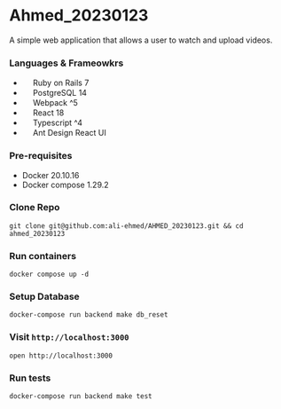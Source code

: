 # Ahmed_20230123

A simple web application that allows a user to watch and upload videos.

### Languages & Frameowkrs
- <img src="https://upload.wikimedia.org/wikipedia/commons/1/16/Ruby_on_Rails-logo.png" style="height: 15px; width:15px;"/> Ruby on Rails 7
- <img src="https://upload.wikimedia.org/wikipedia/commons/thumb/2/29/Postgresql_elephant.svg/1985px-Postgresql_elephant.svg.png" style="height: 15px; width:15px;"/> PostgreSQL 14
- <img src="https://raw.githubusercontent.com/webpack/media/master/logo/icon-square-big.png" style="height: 15px; width:15px;"/> Webpack ^5
- <img src="https://upload.wikimedia.org/wikipedia/commons/thumb/a/a7/React-icon.svg/2300px-React-icon.svg.png" style="height: 15px; width:15px;"/> React 18
- <img src="https://upload.wikimedia.org/wikipedia/commons/thumb/4/4c/Typescript_logo_2020.svg/2048px-Typescript_logo_2020.svg.png" style="height: 15px; width:15px;"/> Typescript ^4
- <img src="https://gw.alipayobjects.com/zos/rmsportal/KDpgvguMpGfqaHPjicRK.svg" style="height: 15px; width:15px;"/> Ant Design React UI

### Pre-requisites
- Docker 20.10.16
- Docker compose 1.29.2

### Clone Repo
```shell
git clone git@github.com:ali-ehmed/AHMED_20230123.git && cd ahmed_20230123
```

### Run containers
```shell
docker compose up -d
```

### Setup Database
```shell
docker-compose run backend make db_reset
```

### Visit `http://localhost:3000`
```shell
open http://localhost:3000
```

### Run tests
```shell
docker-compose run backend make test
```
